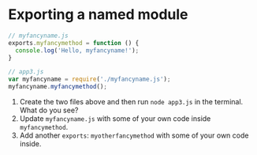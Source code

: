 # Exporting a named module

```JavaScript
// myfancyname.js
exports.myfancymethod = function () {
  console.log('Hello, myfancyname!');
}

// app3.js
var myfancyname = require('./myfancyname.js');
myfancyname.myfancymethod();
```

1. Create the two files above and then run `node app3.js` in the terminal. What do you see?
2. Update `myfancyname.js` with some of your own code inside `myfancymethod`.
3. Add another `exports`: `myotherfancymethod` with some of your own code inside.
